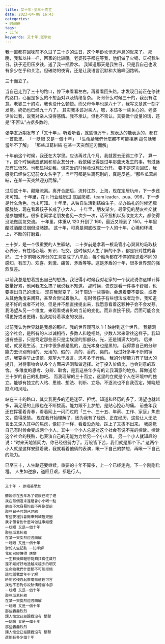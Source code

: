 ```yaml
---
title: 又十年-至三十而立
date: 2023-04-08 16:43
categories:
- 时间舟
tags:
- Life
keywords: 又十年,张学友
---
```


我一直都在回味前不久过了三十岁的生日，这个年龄坎悄无声息的就来了。
那晚，我和以往一样，回家的比较晚。老婆孩子都在等我，他们做了火锅，庆祝我生日。孩子还用压岁钱，送了我一瓶香水。
我知道那天是我生日，只是我自己也没有多少在乎和关注。但破防的夜宵，还是让我语言沉默和大脑峰回路转。

三十而立了。

当自己走到了三十的路口，停下来看看左右，再看看回头路，才发现目前正在停驻的路口，心里是多么的不想面对以及情绪复杂。
哥哥什么时候三十的，我没有注意。老婆三十的坎，我也没什么顿悟。而父母今年也是六十了，我写文章这一刻才发觉。奶奶也已经九十八了。
其实我本该对亲人，嗯，本该多一些关心的。老婆评价过我，说我对亲人没得感情。我不承认，但也不否认。真要做个度量的话，还是“不否认”占据多数的。

张学友近期发布了「又十年」，听着听着，就感慨万千，想表达的能表达的，都在一首歌里。
「一眨眼 又是一個十年」
「生命給我們什麼都不可能拒絕 這句話我當年不了解」
「那些瓜葛糾結 在某一天突然迎刃而解」

<!-- more -->

十年前这个时候，我还在大学里。应该再过几个月，我就要去无锡工作了。
算一下，这个时候我应该刚和前女友分开，我依稀记得是过年那些天发生的事。有过迷茫有过愤怒，也都显得幼稚，谈恋爱的时候竟没想过分开。
要不是这次回忆，我感觉已经快忘记前女友名字了，当年可都是生离死别的，真是反差。“那些瓜葛糾結，在某一天突然迎刃而解。”

过后这十年，颠簸流离。离开合肥后，流转江苏、上海，现在定居杭州，下一步还未可知。
十年里，在 it 行业经历过 底层爬坡、team leader、pua、996，下一步是什么角色，也未可知。
十年里，从独自生活到结婚生子。举办婚礼的时候还朦朦胧胧，现在看着孩子长成了小大人。
十年里，朋友渐少。最常见的朋友社交就是参加婚礼。很多老同学老朋友也见一次少一次，话不投机以及改变太大，都使得没法做朋友交流。
十年里，体重从 120 升到了 160，最近又降到了 150。十年里酗过酒酗过烟但没赌嫖。
这十年，可真是彻底改变一个人的十年，心境和环境上，不断的打磨着。

三十岁，是一个很重要的人生驿站。
二十岁前是拿着一根吸管小心翼翼的吸取核心养分，有性格心境、知识、社交。这时候对人生了解的不多，都是针对性的喜好。
三十岁前吸收养分的工具变成了八爪鱼，每个触角都在不停的输送着不同的感知，有压力、欢喜、刺激、痛苦、矛盾等等。这是矛盾的十年，很多世界观的强烈反差。

以前我总是想着提出自己的想法。我记得小时候我对老家的一个叔叔说你这样计算数量好累，他问我怎么搞？我说我不知道。
那时候，仅仅是看一件事不舒服，也要提出自己的想法。
现在我就变了，对于周边一些事物，会想着要不要说，或者从其他角度来阐释，甚至会尝试着融入。
有时候孩子有些想法或者动作，我知道是不好的或者不对的，但是并不想直接提出来，我愿意看着这颗种子会不会发芽。
我渴望从另一个维度，来观看或者影响当前的变化，而非直接干预。后面可能会变得更好或者更糟，但我期待着事态的发展。

以前我认为世界就是我想的那样。我的世界观可以 1-1 映射到这个世界。
我猜测这个社会，是所有的人以诚相待，多数人和睦相处，少数人常来常往这样子。我知道有些恶，只是笃定那些恶只是尘埃里的那部分。光，还是铺满大地的。
后来呢，就发现生活、工作中很多都是黑的，连光本身也是黑的。
我得靠自己的分辨能力去识别有用的、无用的、假的、真的、香的、臭的。
经过好多年不断的锤炼，我变得举止谨慎、观望大于发言、思考多于行动。
我的分辨能力有了很大的提升，对待事物会从多个方面来评测和做选择。对于投入价值比，也会刻意的取舍。
多维度的思考、分辨、取舍，是我这些年少有的让我满意的地方。算做送给三十岁的自己的礼物吧。
而我理解的三十而立，这里的立就是个人在环境中的独立。能够有独立的人格、思维、想法、判断、立场，不逐流也不自我否定，知晓短缺点和风险。

站在三十的路口，其实我更多的还是迷茫、担忧。知道和经历的多了，渴望也就越多，满足感的上限也在不断拔高。能力跟不上梦想，是贴心挖心的痛。
前些年我还在挥霍着青春，看着网上一闪而过的「三十、三十五、年薪、工作、家庭」焦虑文，莫得感情。
现在我开始理解了，因为我有了经历、正在经历，这些让人无法言出又深入其中的焦虑，像钉子一样，看着没危险，踩上了又拔不出来。
我感觉自己有时候会变成两个小人，其中一个小人总是对这个社会有说不完的控诉。控诉这个社会的残酷，也表演自己的无能为力给另一个小人看。
另一个小人就知趣的说：“时来天地皆同力，你已经很努力了。万般皆下苦，我们就是那个下。”
这两个小人就是这样安慰着我，我就看着他俩的表演，瞅一下自己的梦想，再瞅一下自己的能力。

已至三十，人生路还要继续。重要的十年不算多，上一个已经走完，下一个刚刚启程。
人生如逆旅，道阻且艰，都是行人。

___

```
又十年 - 原唱張學友

聽說你在去年為了健康已戒了煙
我在每個週末還是會小小喝一點
朋友不太容易約到不再像從前
那些日子可說已完結
有些夜裡我會開車到城裡兜圈
我才領會到什麼叫做往事如煙
一眨眼 又是一個十年
那些瓜葛糾結
在某一天突然迎刃而解
一眨眼 又是一個十年
對於人生起跌 一知半解
我卻已經懂得 應變
一生有幾個理想能夠扛得住歲月
還不如好好地過越來越少的明天
生命給我們什麼都不可能拒絕
這句話我當年不了解
時間它殘忍起來毫無道理可言
我也不忍對你說熱情總會冷卻
一眨眼 又是一個十年
那些瓜葛糾結
在某一天突然迎刃而解
一眨眼 又是一個十年
那些轟轟烈烈
讓人懷念已經跟我沒有 關聯
一眨眼 又是一個十年
那些轟轟烈烈
讓人懷念已經跟我沒有 關聯
還能有多少個十年
```
